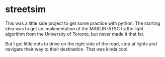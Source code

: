 # streetsim
This was a little side project to get some practice with python. The starting idea was to get an implimentation of the MARLIN-ATSC traffic light algorithm from the University of Toronto, but never made it that far. 

But I got little dots to drive on the right side of the road, stop at lights and navigate their way to their destination. That was kinda cool.
